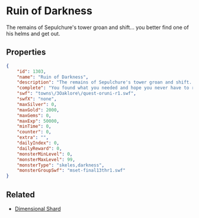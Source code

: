 # Ruin of Darkness

The remains of Sepulchure's tower groan and shift... you better find one of his helms and get out.

## Properties

```json
{
    "id": 1303,
    "name": "Ruin of Darkness",
    "description": "The remains of Sepulchure's tower groan and shift... you better find one of his helms and get out.",
    "complete": "You found what you needed and hope you never have to return to the desolate and decaying tower.",
    "swf": "towns\/3Oaklore\/quest-oruni-r1.swf",
    "swfX": "none",
    "maxSilver": 0,
    "maxGold": 2000,
    "maxGems": 0,
    "maxExp": 50000,
    "minTime": 0,
    "counter": 0,
    "extra": "",
    "dailyIndex": 0,
    "dailyReward": 0,
    "monsterMinLevel": 0,
    "monsterMaxLevel": 99,
    "monsterType": "skeles,darkness",
    "monsterGroupSwf": "mset-final13thr1.swf"
}
```

## Related

- [Dimensional Shard](../items/14818-dimensional-shard.md)

